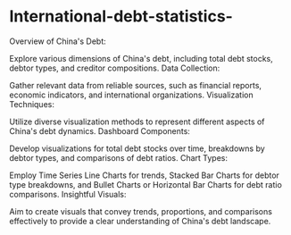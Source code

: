 # International-debt-statistics-

Overview of China's Debt:

Explore various dimensions of China's debt, including total debt stocks, debtor types, and creditor compositions.
Data Collection:

Gather relevant data from reliable sources, such as financial reports, economic indicators, and international organizations.
Visualization Techniques:

Utilize diverse visualization methods to represent different aspects of China's debt dynamics.
Dashboard Components:

Develop visualizations for total debt stocks over time, breakdowns by debtor types, and comparisons of debt ratios.
Chart Types:

Employ Time Series Line Charts for trends, Stacked Bar Charts for debtor type breakdowns, and Bullet Charts or Horizontal Bar Charts for debt ratio comparisons.
Insightful Visuals:

Aim to create visuals that convey trends, proportions, and comparisons effectively to provide a clear understanding of China's debt landscape.
